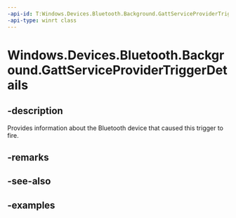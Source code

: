 ```yaml
---
-api-id: T:Windows.Devices.Bluetooth.Background.GattServiceProviderTriggerDetails
-api-type: winrt class
---
```


<!-- Class syntax.
public class GattServiceProviderTriggerDetails 
-->

# Windows.Devices.Bluetooth.Background.GattServiceProviderTriggerDetails

## -description
Provides information about the Bluetooth device that caused this trigger to fire.

## -remarks

## -see-also

## -examples

